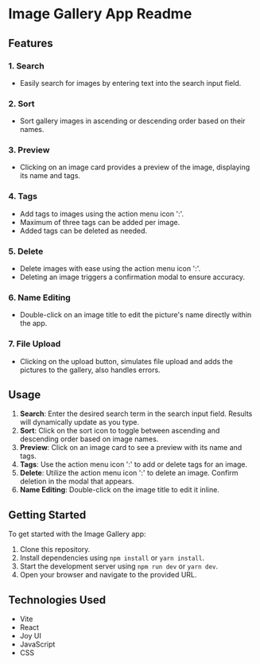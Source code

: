 # Image Gallery App Readme

## Features

### 1. Search
- Easily search for images by entering text into the search input field.

### 2. Sort
- Sort gallery images in ascending or descending order based on their names.

### 3. Preview
- Clicking on an image card provides a preview of the image, displaying its name and tags.

### 4. Tags
- Add tags to images using the action menu icon ':'.
- Maximum of three tags can be added per image.
- Added tags can be deleted as needed.

### 5. Delete
- Delete images with ease using the action menu icon ':'.
- Deleting an image triggers a confirmation modal to ensure accuracy.

### 6. Name Editing
- Double-click on an image title to edit the picture's name directly within the app.

### 7. File Upload
- Clicking on the upload button, simulates file upload and adds the pictures to the gallery, also handles errors.

## Usage

1. **Search**: Enter the desired search term in the search input field. Results will dynamically update as you type.
2. **Sort**: Click on the sort icon to toggle between ascending and descending order based on image names.
3. **Preview**: Click on an image card to see a preview with its name and tags.
4. **Tags**: Use the action menu icon ':' to add or delete tags for an image.
5. **Delete**: Utilize the action menu icon ':' to delete an image. Confirm deletion in the modal that appears.
6. **Name Editing**: Double-click on the image title to edit it inline.

## Getting Started

To get started with the Image Gallery app:

1. Clone this repository.
2. Install dependencies using `npm install` or `yarn install`.
3. Start the development server using `npm run dev` or `yarn dev`.
4. Open your browser and navigate to the provided URL.

## Technologies Used

- Vite
- React
- Joy UI
- JavaScript
- CSS
